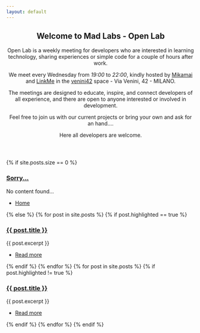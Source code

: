 ```yaml
---
layout: default
---
```

<!-- Main -->
<div id="main" class="wrapper style1">
    <div class="container">
        <header class="major major-green">
            <h2>Welcome to Mad Labs - Open Lab</h2>
            <p>Open Lab is a weekly meeting for developers who are interested in learning technology, sharing experiences or simple code for a couple of hours after work.</p>
            <p>We meet every Wednesday from <em>19:00</em> to <em>22:00</em>, kindly hosted by <a href="http://mikamai.com/">Mikamai</a> and <a href="http://linkme.it/">LinkMe</a> in the <a href="http://venini42.it/">venini42</a> space - Via Venini, 42 - MILANO.</p>
            <p>The meetings are designed to educate, inspire, and connect developers of all experience, and there are open to anyone interested or involved in development.</p>
            <p>Feel free to join us with our current projects or bring your own and ask for an hand....</p>
            <p>Here all developers are welcome.</p>
        </header>
    </div>
</div>
<!-- Content -->
{% if site.posts.size == 0 %}
<section id="five" class="wrapper style2 fade">
    <div class="container">
        <h3><a href="{{ site.baseurl }}{{ post.url }}">Sorry...</a></h3>
        No content found...
    </div>
    <section class="special">
            <ul class="actions">
                <li><a href="{{ site.baseurl }}" class="button">Home</a></li>
            </ul>
    </section>
</section>
{% else %}
{% for post in site.posts %}
{% if post.highlighted == true %}
<!-- Five -->
<section id="five" class="wrapper style2 fade">
    <div class="container">
        <span class="image right"><img src="{{ site.baseurl }}/images/128px-Mad_scientist_transparent_background.svg.png" alt=""></span>
        <h3><a href="{{ site.baseurl }}{{ post.url }}">{{ post.title }}</a></h3>
        {{ post.excerpt }}
    </div>
    <section class="special">
            <ul class="actions">
                <li><a href="{{ site.baseurl }}{{ post.url }}" class="button">Read more</a></li>
            </ul>
    </section>
</section>
{% endif %}
{% endfor %}
{% for post in site.posts %}
{% if post.highlighted != true %}
<section id="content">
    <div class="wrapper style1">
        <div class="container">
            <span class="image right"><img src="{{ site.baseurl }}/images/128px-Mad_scientist_transparent_background.svg.png" alt=""></span>
            <h3><a href="{{ site.baseurl }}{{ post.url }}">{{ post.title }}</a></h3>
            {{ post.excerpt }}
        </div>   
    </div>
    <section class="special">
        <ul class="actions">
            <li><a href="{{ site.baseurl }}{{ post.url }}" class="button">Read more</a></li>
        </ul>
    </section>
</section>
{% endif %}
{% endfor %}
{% endif %}

